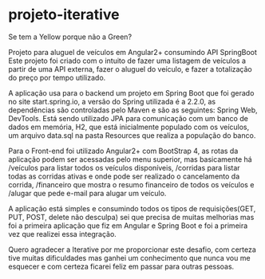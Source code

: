 # projeto-iterative
Se tem a Yellow porque não a Green?

Projeto para aluguel de veículos em Angular2+ consumindo API SpringBoot
Este projeto foi criado com o intuito de fazer uma listagem de veículos a partir de uma API externa, fazer o aluguel do veículo, 
e fazer a totalização do preço por tempo utilizado.

A aplicação usa para o backend um projeto em Spring Boot que foi gerado no site start.spring.io, a versão do Spring utilizada é a 2.2.0,
as dependências são controladas pelo Maven e são as seguintes: Spring Web, DevTools.
Está sendo utilizado JPA para comunicação com um banco de dados em memória, H2, que está inicialmente populado com os veículos, um arquivo data.sql
na pasta Resources que realiza a população do banco. 

Para o Front-end foi utilizado Angular2+ com BootStrap 4, as rotas da aplicação podem ser acessadas pelo menu superior, mas basicamente há
/veículos para listar todos os veículos disponíveis, /corridas para listar todas as corridas ativas e onde pode ser realizado o cancelamento
da corrida, /financeiro que mostra o resumo financeiro de todos os veículos e /alugar que pede e-mail para alugar um veículo.

A aplicação está simples e consumindo todos os tipos de requisições(GET, PUT, POST, delete não desculpa) sei que precisa de muitas melhorias 
mas foi a primeira aplicação que fiz em Angular e Spring Boot e foi a primeira vez que realizei essa integração.

Quero agradecer a Iterative por me proporcionar este desafio, com certeza tive muitas dificuldades mas ganhei um conhecimento que nunca vou me esquecer
e com certeza ficarei feliz em passar para outras pessoas.

